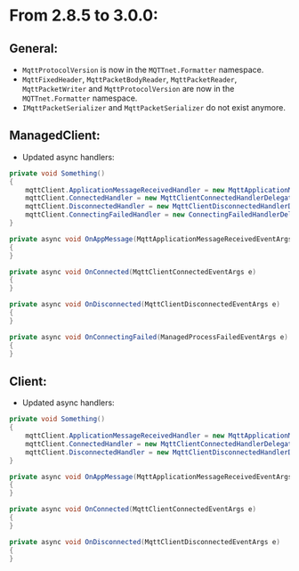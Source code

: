 # From 2.8.5 to 3.0.0:

## General:
* `MqttProtocolVersion` is now in the `MQTTnet.Formatter` namespace.
* `MqttFixedHeader`, `MqttPacketBodyReader`, `MqttPacketReader`, `MqttPacketWriter` and `MqttProtocolVersion` are now in the `MQTTnet.Formatter` namespace.
* `IMqttPacketSerializer` and `MqttPacketSerializer` do not exist anymore.

## ManagedClient:
* Updated async handlers:
```csharp
private void Something()
{
    mqttClient.ApplicationMessageReceivedHandler = new MqttApplicationMessageReceivedHandlerDelegate(OnAppMessage);
    mqttClient.ConnectedHandler = new MqttClientConnectedHandlerDelegate(OnConnected);
    mqttClient.DisconnectedHandler = new MqttClientDisconnectedHandlerDelegate(OnDisconnected);
    mqttClient.ConnectingFailedHandler = new ConnectingFailedHandlerDelegate(OnConnectingFailed);
}

private async void OnAppMessage(MqttApplicationMessageReceivedEventArgs e)
{
}

private async void OnConnected(MqttClientConnectedEventArgs e)
{
}

private async void OnDisconnected(MqttClientDisconnectedEventArgs e)
{
}

private async void OnConnectingFailed(ManagedProcessFailedEventArgs e)
{
}
```

## Client:
* Updated async handlers:
```csharp
private void Something()
{
    mqttClient.ApplicationMessageReceivedHandler = new MqttApplicationMessageReceivedHandlerDelegate(OnAppMessage);
    mqttClient.ConnectedHandler = new MqttClientConnectedHandlerDelegate(OnConnected);
    mqttClient.DisconnectedHandler = new MqttClientDisconnectedHandlerDelegate(OnDisconnected);
}

private async void OnAppMessage(MqttApplicationMessageReceivedEventArgs e)
{
}

private async void OnConnected(MqttClientConnectedEventArgs e)
{
}

private async void OnDisconnected(MqttClientDisconnectedEventArgs e)
{
}
```
